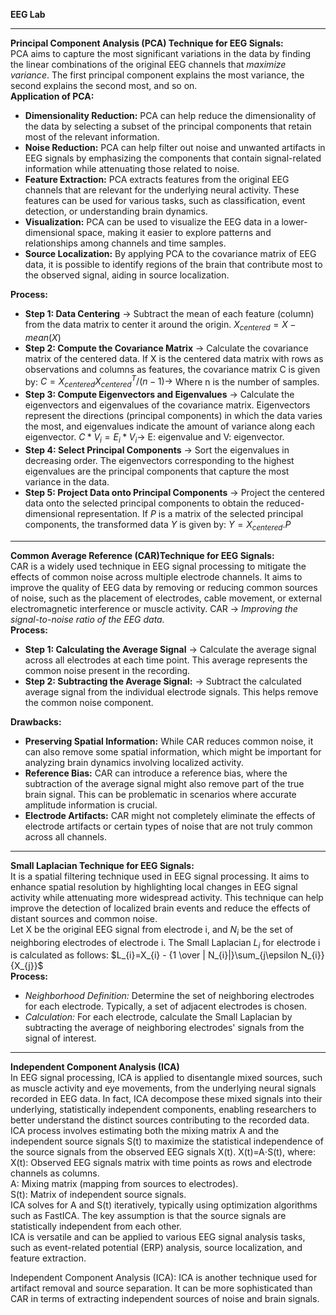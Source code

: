 **EEG Lab**

---
**Principal Component Analysis (PCA) Technique for EEG Signals:**<Br/>
PCA aims to capture the most significant variations in the data by finding the linear combinations of the original EEG channels that *maximize variance*. The first principal component explains the most variance, the second explains the second most, and so on.<br/>
**Application of PCA:**<br/>
 - **Dimensionality Reduction:** PCA can help reduce the dimensionality of the data by selecting a subset of the principal components that retain most of the relevant information.
 - **Noise Reduction:** PCA can help filter out noise and unwanted artifacts in EEG signals by emphasizing the components that contain signal-related information while attenuating those related to noise.
 - **Feature Extraction:** PCA extracts features from the original EEG channels that are relevant for the underlying neural activity. These features can be used for various tasks, such as classification, event detection, or understanding brain dynamics.
 - **Visualization:** PCA can be used to visualize the EEG data in a lower-dimensional space, making it easier to explore patterns and relationships among channels and time samples.
 - **Source Localization:** By applying PCA to the covariance matrix of EEG data, it is possible to identify regions of the brain that contribute most to the observed signal, aiding in source localization.<br/>

**Process:**
  - **Step 1: Data Centering** $\rightarrow$ Subtract the mean of each feature (column) from the data matrix to center it around the origin. $X_{centered}= X- mean(X)$<br/>
  - **Step 2: Compute the Covariance Matrix** $\rightarrow$ Calculate the covariance matrix of the centered data. If X is the centered data matrix with rows as observations and columns as features, the covariance matrix C is given by: $C=X_{centered}X_{centered}^{T}/(n-1)\rightarrow$ Where n is the number of samples.
  - **Step 3: Compute Eigenvectors and Eigenvalues** $\rightarrow$ Calculate the eigenvectors and eigenvalues of the covariance matrix. Eigenvectors represent the directions (principal components) in which the data varies the most, and eigenvalues indicate the amount of variance along each eigenvector.
$C*V_{i}=E_{i}*V_{i}\rightarrow$  E: eigenvalue and V: eigenvector.<br/>
  - **Step 4: Select Principal Components** $\rightarrow$ Sort the eigenvalues in decreasing order. The eigenvectors corresponding to the highest eigenvalues are the principal components that capture the most variance in the data.<br/>
  - **Step 5: Project Data onto Principal Components** $\rightarrow$ Project the centered data onto the selected principal components to obtain the reduced-dimensional representation. If *P* is a matrix of the selected principal components, the transformed data *Y* is given by: $Y=X_{centered}.P$

----
**Common Average Reference (CAR)Technique for EEG Signals:**<br/>
CAR is a widely used technique in EEG signal processing to mitigate the effects of common noise across multiple electrode channels. It aims to improve the quality of EEG data by removing or reducing common sources of noise, such as the placement of electrodes, cable movement, or external electromagnetic interference or muscle activity. CAR $\rightarrow$ *Improving the signal-to-noise ratio of the EEG data.*<br/>
**Process:**<br/>
 - **Step 1: Calculating the Average Signal** $\rightarrow$ Calculate the average signal across all electrodes at each time point. This average represents the common noise present in the recording.
 - **Step 2: Subtracting the Average Signal:**  $\rightarrow$ Subtract the calculated average signal from the individual electrode signals. This helps remove the common noise component.<br/>

**Drawbacks:**
 - **Preserving Spatial Information:** While CAR reduces common noise, it can also remove some spatial information, which might be important for analyzing brain dynamics involving localized activity.
 - **Reference Bias:** CAR can introduce a reference bias, where the subtraction of the average signal might also remove part of the true brain signal. This can be problematic in scenarios where accurate amplitude information is crucial.
 - **Electrode Artifacts:** CAR might not completely eliminate the effects of electrode artifacts or certain types of noise that are not truly common across all channels.

----
**Small Laplacian Technique for EEG Signals:**<br/>
It  is a spatial filtering technique used in EEG signal processing. It aims to enhance spatial resolution by highlighting local changes in EEG signal activity while attenuating more widespread activity. This technique can help improve the detection of localized brain events and reduce the effects of distant sources and common noise.<br/>
Let X be the original EEG signal from electrode i, and $N_{i}$ be the set of neighboring electrodes of electrode i. The Small Laplacian $L_{i}$ for electrode i is calculated as follows:
$L_{i}=X_{i} - {1 \over | N_{i}|}\sum_{j\epsilon N_{i}}{X_{j}}$<br/>
**Process:**<br/>
  - *Neighborhood Definition:* Determine the set of neighboring electrodes for each electrode. Typically, a set of adjacent electrodes is chosen.
  - *Calculation:* For each electrode, calculate the Small Laplacian by subtracting the average of neighboring electrodes' signals from the signal of interest.
----




**Independent Component Analysis (ICA)**<br/> In EEG signal processing, ICA is applied to disentangle mixed sources, such as muscle activity and eye movements, from the underlying neural signals recorded in EEG data. In fact, ICA decompose these mixed signals into their underlying, statistically independent components, enabling researchers to better understand the distinct sources contributing to the recorded data.<br/>
ICA process involves estimating both the mixing matrix A and the independent source signals S(t) to maximize the statistical independence of the source signals from the observed EEG signals X(t). X(t)=A⋅S(t), where:<br/>
X(t): Observed EEG signals matrix with time points as rows and electrode channels as columns.<br/>
A: Mixing matrix (mapping from sources to electrodes).<br/>
S(t): Matrix of independent source signals.<br/>
ICA solves for A and S(t) iteratively, typically using optimization algorithms such as FastICA. The key assumption is that the source signals are statistically independent from each other.<br/>
ICA is versatile and can be applied to various EEG signal analysis tasks, such as event-related potential (ERP) analysis, source localization, and feature extraction.


















Independent Component Analysis (ICA): ICA is another technique used for artifact removal and source separation. It can be more sophisticated than CAR in terms of extracting independent sources of noise and brain signals.